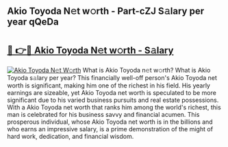 ## Akio Toyoda N𝚎t w𝚘rth - Part-cZJ S𝚊lary per year qQeDa

# <h2><a href="http://gc1edht.nevu.top/?p=Akio+Toyoda">🔗 👉🔴 Akio Toyoda N𝚎t w𝚘rth - S𝚊lary</a></h2>

[![Akio Toyoda N𝚎t W𝚘rth](https://i.imgur.com/Oavwk0R.jpeg)](http://gc1edht.nevu.top/?p=Akio+Toyoda)
What is Akio Toyoda n𝚎t w𝚘rth? What is Akio Toyoda s𝚊lary per year?
This financially well-off person's Akio Toyoda net worth is significant, making him one of the richest in his field. His yearly earnings are sizeable, yet Akio Toyoda net worth is speculated to be more significant due to his varied business pursuits and real estate possessions. With a Akio Toyoda net worth that ranks him among the world's richest, this man is celebrated for his business savvy and financial acumen. This prosperous individual, whose Akio Toyoda net worth is in the billions and who earns an impressive salary, is a prime demonstration of the might of hard work, dedication, and financial wisdom.
